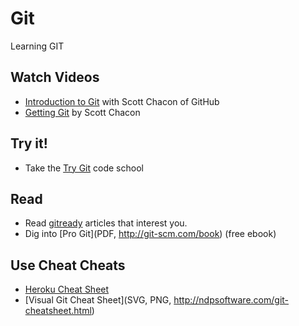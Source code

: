 Git
===

Learning GIT

Watch Videos
------------
* [Introduction to Git](http://www.youtube.com/watch?v=ZDR433b0HJY) with Scott Chacon of GitHub
* [Getting Git](http://vimeo.com/14629850) by Scott Chacon

Try it!
-------
* Take the [Try Git](http://try.github.com/levels/1/challenges/1) code school

Read
---------
* Read [gitready](http://gitready.com) articles that interest you.
* Dig into [Pro Git](PDF, http://git-scm.com/book) (free ebook)

Use Cheat Cheats
------------
* [Heroku Cheat Sheet](https://na1.salesforce.com/help/doc/en/salesforce_git_developer_cheatsheet.pdf)
* [Visual Git Cheat Sheet](SVG, PNG, http://ndpsoftware.com/git-cheatsheet.html)
